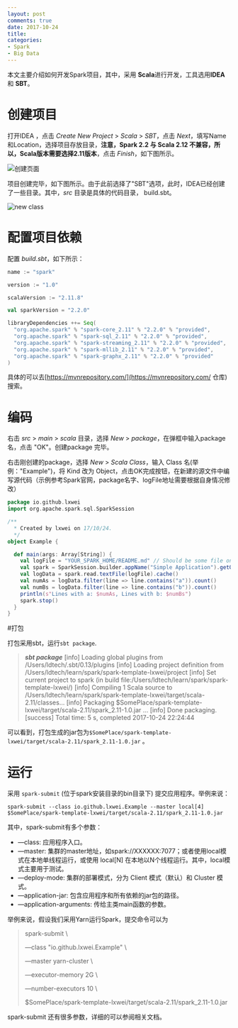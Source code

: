 ```yaml
---
layout: post
comments: true
date: 2017-10-24 
title: 
categories:  
- Spark
- Big Data
---
```


本文主要介绍如何开发Spark项目，其中，采用 **Scala**进行开发，工具选用**IDEA** 和 **SBT**。

# 创建项目

打开IDEA ，点击 *Create New Project* > *Scala*  > *SBT*，点击 *Next*，填写Name和Location，选择项目存放目录，**注意，Spark 2.2 与 Scala 2.12 不兼容，所以，Scala版本需要选择2.11版本**，点击 *Finish*，如下图所示。

![创建页面](http://blog2017.qiniudn.com/intellij-info.png)

项目创建完毕，如下图所示。由于此前选择了"SBT"选项，此时，IDEA已经创建了一些目录。其中，*src* 目录是具体的代码目录， build.sbt。

![new class](http://blog2017.qiniudn.com/intellij-new-class.png)

# 配置项目依赖

配置 *build.sbt*，如下所示：

```scala
name := "spark"

version := "1.0"

scalaVersion := "2.11.8"

val sparkVersion = "2.2.0"

libraryDependencies ++= Seq(
  "org.apache.spark" % "spark-core_2.11" % "2.2.0" % "provided",
  "org.apache.spark" % "spark-sql_2.11" % "2.2.0" % "provided",
  "org.apache.spark" % "spark-streaming_2.11" % "2.2.0" % "provided",
  "org.apache.spark" % "spark-mllib_2.11" % "2.2.0" % "provided",
  "org.apache.spark" % "spark-graphx_2.11" % "2.2.0" % "provided"
)
```

具体的可以去[https://mvnrepository.com/](https://mvnrepository.com/ 仓库) 搜索。

# 编码

右击 *src* > *main* > *scala* 目录，选择 *New* > *package*，在弹框中输入package名，点击 "OK"。创建package 完毕。

右击刚创建的package，选择 *New* > *Scala Class*，输入 Class 名(举例："Example")，将 Kind 改为 Object，点击OK完成按钮，在新建的源文件中编写源代码（示例参考Spark官网，package名字、logFile地址需要根据自身情况修改）

```scala
package io.github.lxwei
import org.apache.spark.sql.SparkSession

/**
  * Created by lxwei on 17/10/24.
  */
object Example {

  def main(args: Array[String]) {
    val logFile = "YOUR_SPARK_HOME/README.md" // Should be some file on your system
    val spark = SparkSession.builder.appName("Simple Application").getOrCreate()
    val logData = spark.read.textFile(logFile).cache()
    val numAs = logData.filter(line => line.contains("a")).count()
    val numBs = logData.filter(line => line.contains("b")).count()
    println(s"Lines with a: $numAs, Lines with b: $numBs")
    spark.stop()
  }
}
```

#打包

打包采用sbt，运行`sbt package`.

> ***sbt package***
> [info] Loading global plugins from /Users/ldtech/.sbt/0.13/plugins
> [info] Loading project definition from /Users/ldtech/learn/spark/spark-template-lxwei/project
> [info] Set current project to spark (in build file:/Users/ldtech/learn/spark/spark-template-lxwei/)
> [info] Compiling 1 Scala source to /Users/ldtech/learn/spark/spark-template-lxwei/target/scala-2.11/classes...
> [info] Packaging $SomePlace/spark-template-lxwei/target/scala-2.11/spark_2.11-1.0.jar ...
> [info] Done packaging.
> [success] Total time: 5 s, completed 2017-10-24 22:24:44

可以看到，打包生成的jar包为`$SomePlace/spark-template-lxwei/target/scala-2.11/spark_2.11-1.0.jar` 。

# 运行

采用 `spark-submit` (位于spark安装目录的bin目录下) 提交应用程序。举例来说：

`spark-submit --class io.github.lxwei.Example --master local[4] $SomePlace/spark-template-lxwei/target/scala-2.11/spark_2.11-1.0.jar`

其中，spark-submit有多个参数：

* —class: 应用程序入口。
* —master: 集群的master地址，如spark://XXXXXX:7077；或者使用local模式在本地单线程运行，或使用 local[N] 在本地以N个线程运行。其中，local模式主要用于测试。
* —deploy-mode: 集群的部署模式，分为 Client 模式（默认）和 Cluster 模式。
* —application-jar: 包含应用程序和所有依赖的jar包的路径。
* —application-arguments: 传给主类main函数的参数。

举例来说，假设我们采用Yarn运行Spark，提交命令可以为

> spark-submit \
>
> —class "io.github.lxwei.Example" \
>
> —master yarn-cluster \
>
> —executor-memory 2G \
>
> —number-executors 10 \
>
> $SomePlace/spark-template-lxwei/target/scala-2.11/spark_2.11-1.0.jar

spark-submit 还有很多参数，详细的可以参阅相关文档。